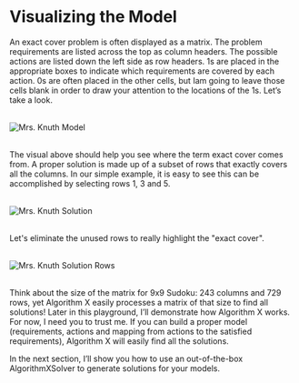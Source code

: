 # Visualizing the Model

An exact cover problem is often displayed as a matrix. The problem requirements are listed across the top as column headers. The possible actions are listed down the left side as row headers. 1s are placed in the appropriate boxes to indicate which requirements are covered by each action. 0s are often placed in the other cells, but Iam going to leave those cells blank in order to draw your attention to the locations of the 1s. Let’s take a look.
<BR><BR>

![Mrs. Knuth Model](KnuthModel.png)

<BR>
The visual above should help you see where the term exact cover comes from. A proper solution is made up of a subset of rows that exactly covers all the columns. In our simple example, it is easy to see this can be accomplished by selecting rows 1, 3 and 5.
<BR><BR>

![Mrs. Knuth Solution](KnuthSolution1.png)

<BR>
Let's eliminate the unused rows to really highlight the "exact cover".
<BR><BR>

![Mrs. Knuth Solution Rows](KnuthSolution2.png)

<BR>
Think about the size of the matrix for 9x9 Sudoku: 243 columns and 729 rows, yet Algorithm X easily processes a matrix of that size to find all solutions! Later in this playground, I’ll demonstrate how Algorithm X works. For now, I need you to trust me. If you can build a proper model (requirements, actions and mapping from actions to the satisfied requirements), Algorithm X will easily find all the solutions.

In the next section, I’ll show you how to use an out-of-the-box AlgorithmXSolver to generate solutions for your models.
